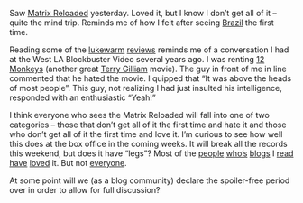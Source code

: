 Saw [Matrix Reloaded](http://www.thematrix.com/) yesterday. Loved it,
but I know I don’t get all of it – quite the mind trip. Reminds me of
how I felt after seeing [Brazil](http://us.imdb.com/Title?0088846) the
first time.

Reading some of the
[lukewarm](http://www.sfgate.com/cgi-bin/article.cgi?file=/news/archive/2003/05/12/entertainment1654EDT0152.DTL)
[reviews](http://www.wired.com/news/culture/0,1284,58851,00.html)
reminds me of a conversation I had at the West LA Blockbuster Video
several years ago. I was renting [12
Monkeys](http://us.imdb.com/Title?0114746) (another great [Terry
Gilliam](http://www.pythonline.com/plugs/gilliam) movie). The guy in
front of me in line commented that he hated the movie. I quipped that
“It was above the heads of most people”. This guy, not realizing I had
just insulted his intelligence, responded with an enthusiastic “Yeah!”

I think everyone who sees the Matrix Reloaded will fall into one of two
categories – those that don’t get all of it the first time and hate it
and those who don’t get all of it the first time and love it. I’m
curious to see how well this does at the box office in the coming weeks.
It will break all the records this weekend, but does it have “legs”?
Most of the
[people](http://www.gotdotnet.com/team/dbox/default.aspx?key=2003-05-16T05:02:38Z)
[who’s](http://objective.mine.nu/archive/2003/5/16.aspx#when:10:42:45.8881552)
[blogs](http://dotnetguy.techieswithcats.com/archives/003216.shtml)
I
[read](http://dotnetweblogs.com/jezell/posts/7044.aspx)
[have](http://radio.weblogs.com/0001011/2003/05/15.html)
[loved](http://EraBlog.NET/filters/12082.post)
it. But not [everyone](http://www.douglasp.com/2003/05/16.html#a297).

At some point will we (as a blog community) declare the spoiler-free
period over in order to allow for full discussion?

